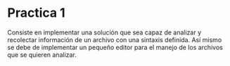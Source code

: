 # Practica 1

Consiste en implementar una solución que sea capaz de analizar y recolectar información de un archivo con una sintaxis definida. Así mismo se debe de implementar un pequeño editor para el manejo de los archivos que se quieren analizar.